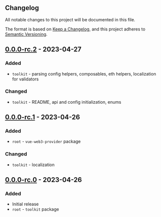 ## Changelog
All notable changes to this project will be documented in this file.

The format is based on [Keep a Changelog](https://keepachangelog.com/en/1.0.0/),
and this project adheres to [Semantic Versioning](https://semver.org/spec/v2.0.0.html).

## [0.0.0-rc.2] - 2023-04-27
### Added
- `toolkit` - parsing config helpers, composables, eth helpers, localization for validators

### Changed
- `toolkit` - README, api and config initialization, enums

## [0.0.0-rc.1] - 2023-04-26
### Added
- `root` - `vue-web3-provider` package

### Changed
- `toolkit` - localization

## [0.0.0-rc.0] - 2023-04-26
### Added
- Initial release
- `root` - `toolkit` package

[Unreleased]: https://github.com/dl-tokene/webkit/compare/0.0.0-rc.2...HEAD
[0.0.0-rc.2]: https://github.com/dl-tokene/webkit/compare/0.0.0-rc.1...0.0.0-rc.2
[0.0.0-rc.1]: https://github.com/dl-tokene/webkit/compare/0.0.0-rc.0...0.0.0-rc.1
[0.0.0-rc.0]: https://github.com/dl-tokene/webkit/releases/tag/0.0.0-rc.0
